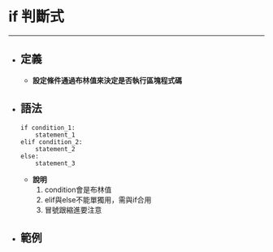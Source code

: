 # if 判斷式
---

+ ## 定義
  + **設定條件通過布林值來決定是否執行區塊程式碼**

+ ## 語法
    ```
    if condition_1:
        statement_1
    elif condition_2:
        statement_2
    else:
        statement_3
    ```
  + **說明**
    1. condition會是布林值
    2. elif與else不能單獨用，需與if合用
    3. 冒號跟縮進要注意

+ ## 範例
```python

```